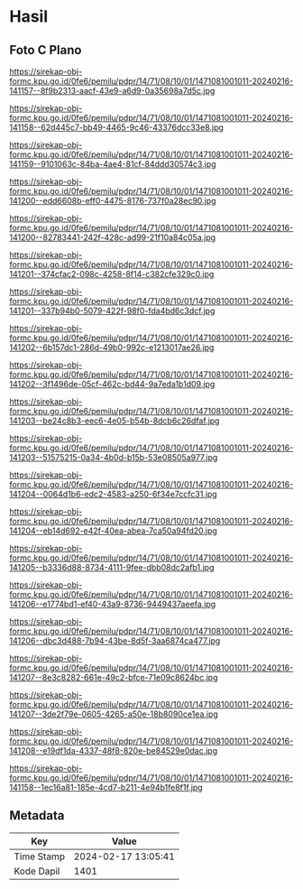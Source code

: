 # Hasil

## Foto C Plano

https://sirekap-obj-formc.kpu.go.id/0fe6/pemilu/pdpr/14/71/08/10/01/1471081001011-20240216-141157--8f9b2313-aacf-43e9-a6d9-0a35698a7d5c.jpg

https://sirekap-obj-formc.kpu.go.id/0fe6/pemilu/pdpr/14/71/08/10/01/1471081001011-20240216-141158--62d445c7-bb49-4465-9c46-43376dcc33e8.jpg

https://sirekap-obj-formc.kpu.go.id/0fe6/pemilu/pdpr/14/71/08/10/01/1471081001011-20240216-141159--9101063c-84ba-4ae4-81cf-84ddd30574c3.jpg

https://sirekap-obj-formc.kpu.go.id/0fe6/pemilu/pdpr/14/71/08/10/01/1471081001011-20240216-141200--edd6608b-eff0-4475-8176-737f0a28ec90.jpg

https://sirekap-obj-formc.kpu.go.id/0fe6/pemilu/pdpr/14/71/08/10/01/1471081001011-20240216-141200--82783441-242f-428c-ad99-21f10a84c05a.jpg

https://sirekap-obj-formc.kpu.go.id/0fe6/pemilu/pdpr/14/71/08/10/01/1471081001011-20240216-141201--374cfac2-098c-4258-8f14-c382cfe329c0.jpg

https://sirekap-obj-formc.kpu.go.id/0fe6/pemilu/pdpr/14/71/08/10/01/1471081001011-20240216-141201--337b94b0-5079-422f-98f0-fda4bd6c3dcf.jpg

https://sirekap-obj-formc.kpu.go.id/0fe6/pemilu/pdpr/14/71/08/10/01/1471081001011-20240216-141202--6b157dc1-286d-49b0-992c-e1213017ae26.jpg

https://sirekap-obj-formc.kpu.go.id/0fe6/pemilu/pdpr/14/71/08/10/01/1471081001011-20240216-141202--3f1496de-05cf-462c-bd44-9a7eda1b1d09.jpg

https://sirekap-obj-formc.kpu.go.id/0fe6/pemilu/pdpr/14/71/08/10/01/1471081001011-20240216-141203--be24c8b3-eec6-4e05-b54b-8dcb6c26dfaf.jpg

https://sirekap-obj-formc.kpu.go.id/0fe6/pemilu/pdpr/14/71/08/10/01/1471081001011-20240216-141203--51575215-0a34-4b0d-b15b-53e08505a977.jpg

https://sirekap-obj-formc.kpu.go.id/0fe6/pemilu/pdpr/14/71/08/10/01/1471081001011-20240216-141204--0064d1b6-edc2-4583-a250-6f34e7ccfc31.jpg

https://sirekap-obj-formc.kpu.go.id/0fe6/pemilu/pdpr/14/71/08/10/01/1471081001011-20240216-141204--eb14d692-e42f-40ea-abea-7ca50a94fd20.jpg

https://sirekap-obj-formc.kpu.go.id/0fe6/pemilu/pdpr/14/71/08/10/01/1471081001011-20240216-141205--b3336d88-8734-4111-9fee-dbb08dc2afb1.jpg

https://sirekap-obj-formc.kpu.go.id/0fe6/pemilu/pdpr/14/71/08/10/01/1471081001011-20240216-141206--e1774bd1-ef40-43a9-8736-9449437aeefa.jpg

https://sirekap-obj-formc.kpu.go.id/0fe6/pemilu/pdpr/14/71/08/10/01/1471081001011-20240216-141206--dbc3d488-7b94-43be-8d5f-3aa6874ca477.jpg

https://sirekap-obj-formc.kpu.go.id/0fe6/pemilu/pdpr/14/71/08/10/01/1471081001011-20240216-141207--8e3c8282-661e-49c2-bfce-71e09c8624bc.jpg

https://sirekap-obj-formc.kpu.go.id/0fe6/pemilu/pdpr/14/71/08/10/01/1471081001011-20240216-141207--3de2f79e-0605-4265-a50e-18b8090ce1ea.jpg

https://sirekap-obj-formc.kpu.go.id/0fe6/pemilu/pdpr/14/71/08/10/01/1471081001011-20240216-141208--e19df1da-4337-48f8-820e-be84529e0dac.jpg

https://sirekap-obj-formc.kpu.go.id/0fe6/pemilu/pdpr/14/71/08/10/01/1471081001011-20240216-141158--1ec16a81-185e-4cd7-b211-4e94b1fe8f1f.jpg


## Metadata

| Key        | Value               |
| ---------- | ------------------- |
| Time Stamp | 2024-02-17 13:05:41 |
| Kode Dapil | 1401                |



